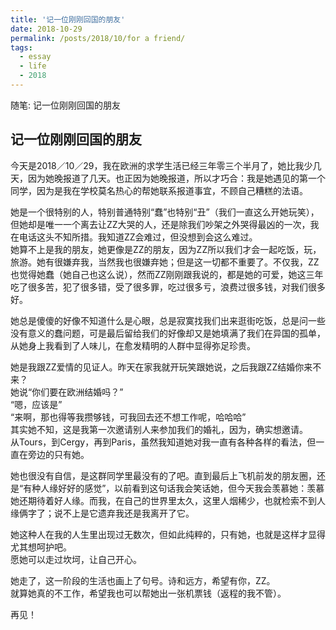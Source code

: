 ```yaml
---
title: '记一位刚刚回国的朋友'
date: 2018-10-29
permalink: /posts/2018/10/for a friend/
tags:
  - essay
  - life
  - 2018
---
```


随笔: 记一位刚刚回国的朋友

## 记一位刚刚回国的朋友

今天是2018／10／29，我在欧洲的求学生活已经三年零三个半月了，她比我少几天，因为她晚报道了几天。也正因为她晚报道，所以才巧合：我是她遇见的第一个同学，因为是我在学校莫名热心的帮她联系报道事宜，不顾自己糟糕的法语。

她是一个很特别的人，特别普通特别“蠢”也特别“丑”（我们一直这么开她玩笑），但她却是唯一一个离去让ZZ大哭的人，还是除我们吵架之外哭得最凶的一次，我在电话这头不知所措。我知道ZZ会难过，但没想到会这么难过。<br/>
她算不上是我的朋友，她更像是ZZ的朋友，因为ZZ所以我们才会一起吃饭，玩，旅游。她有很嫌弃我，当然我也很嫌弃她；但是这一切都不重要了。不仅我，ZZ也觉得她蠢（她自己也这么说），然而ZZ刚刚跟我说的，都是她的可爱，她这三年吃了很多苦，犯了很多错，受了很多罪，吃过很多亏，浪费过很多钱，对我们很多好。

她总是傻傻的好像不知道什么是心眼，总是寂寞找我们出来逛街吃饭，总是问一些没有意义的蠢问题，可是最后留给我们的好像却又是她填满了我们在异国的孤单，从她身上我看到了人味儿，在愈发精明的人群中显得弥足珍贵。

她是我跟ZZ爱情的见证人。昨天在家我就开玩笑跟她说，之后我跟ZZ结婚你来不来？<br/>
她说“你们要在欧洲结婚吗？”<br/>
“嗯，应该是”<br/>
“来啊，那也得等我攒够钱，可我回去还不想工作呢，哈哈哈”<br/>
其实她不知，这是我第一次邀请别人来参加我们的婚礼，因为，确实想邀请。<br/>
从Tours，到Cergy，再到Paris，虽然我知道她对我一直有各种各样的看法，但一直在旁边的只有她。

她也很没有自信，是这群同学里最没有的了吧。直到最后上飞机前发的朋友圈，还是“有种人缘好好的感觉”，以前看到这句话我会笑话她，但今天我会羡慕她：羡慕她还期待着好人缘。而我，在自己的世界里太久，这里人烟稀少，也就检索不到人缘俩字了；说不上是它遗弃我还是我离开了它。

她这种人在我的人生里出现过无数次，但如此纯粹的，只有她，也就是这样才显得尤其想呵护吧。<br/>
愿她可以走过坎坷，让自己开心。

她走了，这一阶段的生活也画上了句号。诗和远方，希望有你，ZZ。<br/>
就算她真的不工作，希望我也可以帮她出一张机票钱（返程的我不管）。

再见！
